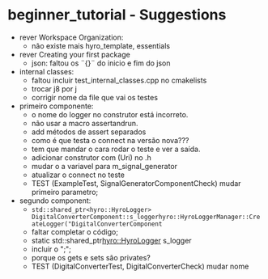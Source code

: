 # beginner_tutorial - Suggestions

* rever Workspace Organization:
  * não existe mais hyro_template, essentials
* rever Creating your first package
  * json: faltou os ¨{}¨ do inicio e fim do json
* internal classes:
  * faltou incluir test_internal_classes.cpp no cmakelists
  * trocar j8 por j
  * corrigir nome da file que vai os testes
* primeiro componente:
  * o nome do logger no construtor está incorreto.
  * não usar a macro assertandrun.
  * add métodos de assert separados
  * como é que testa o connect na versão nova???
  * tem que mandar o cara rodar o teste e ver a saída.
  * adicionar construtor com (Uri) no .h
  * mudar o a variavel para m_signal_generator
  * atualizar o connect no teste
  * TEST (ExampleTest, SignalGeneratorComponentCheck) mudar primeiro parametro;
* segundo component:
  * `std::shared_ptr<hyro::HyroLogger> DigitalConverterComponent::s_loggerhyro::HyroLoggerManager::CreateLogger("DigitalConverterComponent `
  * faltar completar o código;
  * static std::shared_ptr<hyro::HyroLogger> s_logger
  * incluir o ";";
  * porque os gets e sets são privates?
  * TEST (DigitalConverterTest, DigitalConverterCheck) mudar nome
